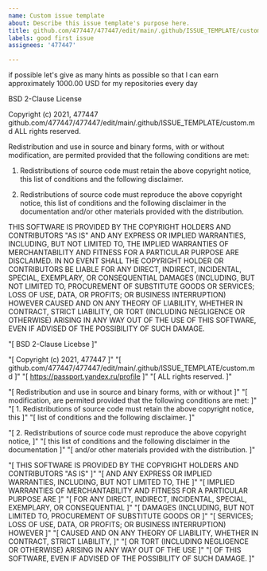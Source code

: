 ```yaml
---
name: Custom issue template
about: Describe this issue template's purpose here.
title: github.com/477447/477447/edit/main/.github/ISSUE_TEMPLATE/custom.md
labels: good first issue
assignees: '477447'

---
```


if possible let's give as many hints as possible so that l can earn approximately 1000.00 USD
for my repositories every day

BSD 2-Clause License

Copyright (c) 2021, 477447
github.com/477447/477447/edit/main/.github/ISSUE_TEMPLATE/custom.md
ALL rights reserved.

Redistribution and use in source and binary forms, with or without
modification, are permited provided that the following conditions are met:

1. Redistributions of source code must retain the above copyright notice, this
   list of conditions and the following disclaimer.
   
2. Redistributions of source code must reproduce the above copyright notice,
   this list of conditions and the following disclaimer in the documentation
   and/or other materials provided with the distribution.
   
   
 THIS SOFTWARE IS PROVIDED BY THE COPYRIGHT HOLDERS AND CONTRIBUTORS "AS IS"
 AND ANY EXPRESS OR IMPLIED WARRANTIES, INCLUDING, BUT NOT LIMITED TO, THE
 IMPLIED WARRANTIES OF MERCHANTABILITY AND FITNESS FOR A PARTICULAR PURPOSE ARE
 DISCLAIMED. IN NO EVENT SHALL THE COPYRIGHT HOLDER OR CONTRIBUTORS BE LIABLE
 FOR ANY DIRECT, INDIRECT, INCIDENTAL, SPECIAL, EXEMPLARY, OR CONSEQUENTIAL
 DAMAGES (INCLUDING, BUT NOT LIMITED TO, PROCUREMENT OF SUBSTITUTE GOODS OR
 SERVICES; LOSS OF USE, DATA, OR PROFITS; OR BUSINESS INTERRUPTION) HOWEVER
 CAUSED AND ON ANY THEORY OF LIABILITY, WHETHER IN CONTRACT, STRICT LIABILITY,
 OR TORT (INCLUDING NEGLIGENCE OR OTHERWISE) ARISING IN ANY WAY OUT OF THE USE
 OF THIS SOFTWARE, EVEN IF ADVISED OF THE POSSIBILITY OF SUCH DAMAGE.
 
 "[ BSD 2-Clause Licebse ]"
 
 "[ Copyright (c) 2021, 477447 ]"
 "[ github.com/477447/477447/edit/main/.github/ISSUE_TEMPLATE/custom.md ]"
 "[ https://passport.yandex.ru/profile ]"
 "[ ALL rights reserved. ]"
 
 "[ Redistribution and use in source and binary forms, with or without ]"
 "[ modification, are permited provided that the following conditions are met: ]"
 "[ 1. Redistributions of source code must retain the above copyright notice, this ]"
 "[ list of conditions and the following disclaimer. ]"
 
 "[ 2. Redistributions of source code must reproduce the above copyright notice, ]"
 "[ this list of conditions and the following disclaimer in the documentation ]"
 "[ and/or other materials provided with the distribution. ]"
 
 
 "[ THIS SOFTWARE IS PROVIDED BY THE COPYRIGHT HOLDERS AND CONTRIBUTORS "AS IS" ]"
 "[ AND ANY EXPRESS OR IMPLIED WARRANTIES, INCLUDING, BUT NOT LIMITED TO, THE ]"
 "[ IMPLIED WARRANTIES OF MERCHANTABILITY AND FITNESS FOR A PARTICULAR PURPOSE ARE ]"
 "[ FOR ANY DIRECT, INDIRECT, INCIDENTAL, SPECIAL, EXEMPLARY, OR CONSEQUENTIAL ]"
 "[ DAMAGES (INCLUDING, BUT NOT LIMITED TO, PROCUREMENT OF SUBSTITUTE GOODS OR ]"
 "[ SERVICES; LOSS OF USE, DATA, OR PROFITS; OR BUSINESS INTERRUPTION) HOWEVER ]"
 "[ CAUSED AND ON ANY THEORY OF LIABILITY, WHETHER IN CONTRACT, STRICT LIABILITY, ]"
 "[ OR TORT (INCLUDING NEGLIGENCE OR OTHERWISE) ARISING IN ANY WAY OUT OF THE USE ]"
 "[ OF THIS SOFTWARE, EVEN IF ADVISED OF THE POSSIBILITY OF SUCH DAMAGE. ]"
